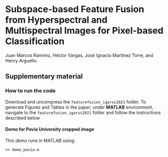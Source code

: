 # Subspace-based Feature Fusion from Hyperspectral and Multispectral Images for Pixel-based Classification

Juan Marcos Ramírez, Héctor Vargas, José Ignacio Martínez Torre, and Henry Arguello.

## Supplementary material

### How to run the code

Download and uncompress the `featurefusion_igarss2021` folder. To generate Figures and Tables in the paper, under **MATLAB** environment, navigate to the `featurefusion_igarss2021` folder and follow the instructions described below

#### Demo for Pavia University cropped image

This demo runs in MATLAB using: 

	>> demo_pavia.m

